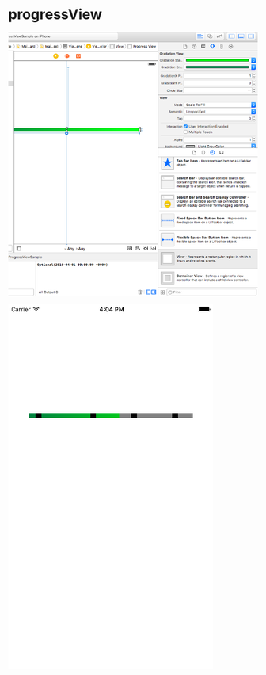 # progressView

![スクショ](https://raw.githubusercontent.com/ymmtshny/progressView/master/screenshot.png)

![スクショ](https://raw.githubusercontent.com/ymmtshny/progressView/master/screenshot1.png)
